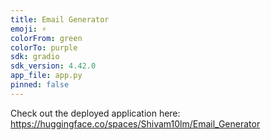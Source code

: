 ```yaml
---
title: Email Generator
emoji: ⚡
colorFrom: green
colorTo: purple
sdk: gradio
sdk_version: 4.42.0
app_file: app.py
pinned: false
---
```


Check out the deployed application here: https://huggingface.co/spaces/Shivam10lm/Email_Generator
